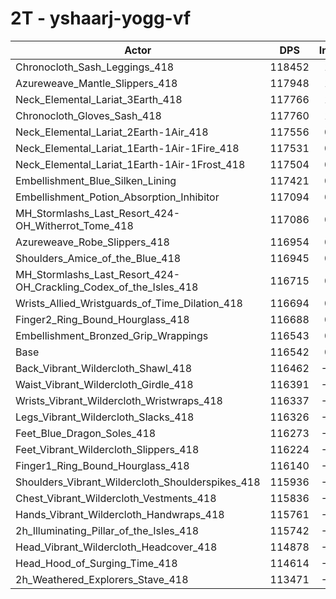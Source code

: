 # 2T - yshaarj-yogg-vf
| Actor | DPS | Increase |
|---|:---:|:---:|
|Chronocloth_Sash_Leggings_418|118452|1.64%|
|Azureweave_Mantle_Slippers_418|117948|1.21%|
|Neck_Elemental_Lariat_3Earth_418|117766|1.05%|
|Chronocloth_Gloves_Sash_418|117760|1.05%|
|Neck_Elemental_Lariat_2Earth-1Air_418|117556|0.87%|
|Neck_Elemental_Lariat_1Earth-1Air-1Fire_418|117531|0.85%|
|Neck_Elemental_Lariat_1Earth-1Air-1Frost_418|117504|0.83%|
|Embellishment_Blue_Silken_Lining|117421|0.75%|
|Embellishment_Potion_Absorption_Inhibitor|117094|0.47%|
|MH_Stormlashs_Last_Resort_424-OH_Witherrot_Tome_418|117086|0.47%|
|Azureweave_Robe_Slippers_418|116954|0.35%|
|Shoulders_Amice_of_the_Blue_418|116945|0.35%|
|MH_Stormlashs_Last_Resort_424-OH_Crackling_Codex_of_the_Isles_418|116715|0.15%|
|Wrists_Allied_Wristguards_of_Time_Dilation_418|116694|0.13%|
|Finger2_Ring_Bound_Hourglass_418|116688|0.13%|
|Embellishment_Bronzed_Grip_Wrappings|116543|0.00%|
|Base|116542|0.00%|
|Back_Vibrant_Wildercloth_Shawl_418|116462|-0.07%|
|Waist_Vibrant_Wildercloth_Girdle_418|116391|-0.13%|
|Wrists_Vibrant_Wildercloth_Wristwraps_418|116337|-0.18%|
|Legs_Vibrant_Wildercloth_Slacks_418|116326|-0.18%|
|Feet_Blue_Dragon_Soles_418|116273|-0.23%|
|Feet_Vibrant_Wildercloth_Slippers_418|116224|-0.27%|
|Finger1_Ring_Bound_Hourglass_418|116140|-0.34%|
|Shoulders_Vibrant_Wildercloth_Shoulderspikes_418|115936|-0.52%|
|Chest_Vibrant_Wildercloth_Vestments_418|115836|-0.61%|
|Hands_Vibrant_Wildercloth_Handwraps_418|115761|-0.67%|
|2h_Illuminating_Pillar_of_the_Isles_418|115742|-0.69%|
|Head_Vibrant_Wildercloth_Headcover_418|114878|-1.43%|
|Head_Hood_of_Surging_Time_418|114614|-1.65%|
|2h_Weathered_Explorers_Stave_418|113471|-2.64%|
